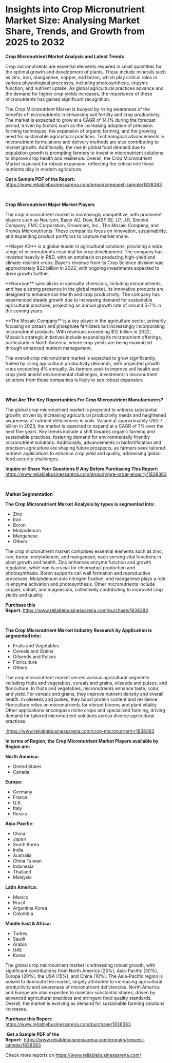 <p><h1>Insights into Crop Micronutrient Market Size: Analysing Market Share, Trends, and Growth from 2025 to 2032</h1></p><p><strong>Crop Micronutrient Market Analysis and Latest Trends</strong></p>
<p><p>Crop micronutrients are essential elements required in small quantities for the optimal growth and development of plants. These include minerals such as zinc, iron, manganese, copper, and boron, which play critical roles in various physiological processes, including photosynthesis, enzyme function, and nutrient uptake. As global agricultural practices advance and the demand for higher crop yields increases, the importance of these micronutrients has gained significant recognition.</p><p>The Crop Micronutrient Market is buoyed by rising awareness of the benefits of micronutrients in enhancing soil fertility and crop productivity. The market is expected to grow at a CAGR of 14.1% during the forecast period, driven by factors such as the increasing adoption of precision farming techniques, the expansion of organic farming, and the growing need for sustainable agricultural practices. Technological advancements in micronutrient formulations and delivery methods are also contributing to market growth. Additionally, the rise in global food demand due to population growth is prompting farmers to invest in micronutrient solutions to improve crop health and resilience. Overall, the Crop Micronutrient Market is poised for robust expansion, reflecting the critical role these nutrients play in modern agriculture.</p></p>
<p><strong>Get a Sample PDF of the Report:&nbsp;</strong> <a href="https://www.reliablebusinessarena.com/enquiry/request-sample/1838383?utm_campaign=3566&utm_medium=2&utm_source=Github&utm_content=ia&utm_term=30032025&utm_id=crop-micronutrient">https://www.reliablebusinessarena.com/enquiry/request-sample/1838383</a></p>
<p>&nbsp;</p>
<p><strong>Crop Micronutrient Major Market Players</strong></p>
<p><p>The crop micronutrient market is increasingly competitive, with prominent players such as Nouryon, Bayer AG, Dow, BASF SE, LP, J.R. Simplot Company, FMC Corporation, Growmark, Inc., The Mosaic Company, and Kronos Micronutrients. These companies focus on innovation, sustainability, and expanding product portfolios to capture market share.</p><p>**Bayer AG** is a global leader in agricultural solutions, providing a wide range of micronutrients essential for crop development. The company has invested heavily in R&D, with an emphasis on producing high-yield and climate-resilient crops. Bayer’s revenue from its Crop Science division was approximately $22 billion in 2022, with ongoing investments expected to drive growth further.</p><p>**Nouryon** specializes in specialty chemicals, including micronutrients, and has a strong presence in the global market. Its innovative products are designed to enhance soil health and crop productivity. The company has experienced steady growth due to increasing demand for sustainable agricultural practices, projecting an annual growth rate of around 5-7% in the coming years.</p><p>**The Mosaic Company** is a key player in the agriculture sector, primarily focusing on potash and phosphate fertilizers but increasingly incorporating micronutrient products. With revenues exceeding $12 billion in 2022, Mosaic’s strategic initiatives include expanding its micronutrient offerings, particularly in North America, where crop yields are being maximized through enhanced nutrient management.</p><p>The overall crop micronutrient market is expected to grow significantly, fueled by rising agricultural productivity demands, with projected growth rates exceeding 4% annually. As farmers seek to improve soil health and crop yield amidst environmental challenges, investment in micronutrient solutions from these companies is likely to see robust expansion.</p></p>
<p>&nbsp;</p>
<p><strong>What Are The Key Opportunities For Crop Micronutrient Manufacturers?</strong></p>
<p><p>The global crop micronutrient market is projected to witness substantial growth, driven by increasing agricultural productivity needs and heightened awareness of nutrient deficiencies in soils. Valued at approximately USD 7 billion in 2023, the market is expected to expand at a CAGR of 7% over the next five years. Key trends include a shift towards organic farming and sustainable practices, fostering demand for environmentally friendly micronutrient solutions. Additionally, advancements in biofortification and precision agriculture are shaping future prospects, as farmers seek tailored nutrient applications to enhance crop yield and quality, addressing global food security challenges.</p></p>
<p><strong>Inquire or Share Your Questions If Any Before Purchasing This Report:</strong> <a href="https://www.reliablebusinessarena.com/enquiry/pre-order-enquiry/1838383?utm_campaign=3566&utm_medium=2&utm_source=Github&utm_content=ia&utm_term=30032025&utm_id=crop-micronutrient">https://www.reliablebusinessarena.com/enquiry/pre-order-enquiry/1838383</a></p>
<p>&nbsp;</p>
<p><strong>Market Segmentation</strong></p>
<p><strong>The Crop Micronutrient Market Analysis by types is segmented into:</strong></p>
<p><ul><li>Zinc</li><li>Iron</li><li>Boron</li><li>Molybdenum</li><li>Manganese</li><li>Others</li></ul></p>
<p><p>The crop micronutrient market comprises essential elements such as zinc, iron, boron, molybdenum, and manganese, each serving vital functions in plant growth and health. Zinc enhances enzyme function and growth regulation, while iron is crucial for chlorophyll production and photosynthesis. Boron supports cell wall formation and reproductive processes. Molybdenum aids nitrogen fixation, and manganese plays a role in enzyme activation and photosynthesis. Other micronutrients include copper, cobalt, and magnesium, collectively contributing to improved crop yields and quality.</p></p>
<p><strong>Purchase this Report:&nbsp;</strong><a href="https://www.reliablebusinessarena.com/purchase/1838383?utm_campaign=3566&utm_medium=2&utm_source=Github&utm_content=ia&utm_term=30032025&utm_id=crop-micronutrient">https://www.reliablebusinessarena.com/purchase/1838383</a></p>
<p>&nbsp;</p>
<p><strong>The Crop Micronutrient Market Industry Research by Application is segmented into:</strong></p>
<p><ul><li>Fruits and Vegetables</li><li>Cereals and Grains</li><li>Oilseeds and Pulses</li><li>Floriculture</li><li>Others</li></ul></p>
<p><p>The crop micronutrient market serves various agricultural segments including fruits and vegetables, cereals and grains, oilseeds and pulses, and floriculture. In fruits and vegetables, micronutrients enhance taste, color, and yield. For cereals and grains, they improve nutrient density and overall health. In oilseeds and pulses, they boost protein content and resilience. Floriculture relies on micronutrients for vibrant blooms and plant vitality. Other applications encompass niche crops and specialized farming, driving demand for tailored micronutrient solutions across diverse agricultural practices.</p></p>
<p><a href="https://www.reliablebusinessarena.com/crop-micronutrient-r1838383?utm_campaign=3566&utm_medium=2&utm_source=Github&utm_content=ia&utm_term=30032025&utm_id=crop-micronutrient">&nbsp;https://www.reliablebusinessarena.com/crop-micronutrient-r1838383</a></p>
<p><strong>In terms of Region, the Crop Micronutrient Market Players available by Region are:</strong></p>
<p>
    <p> <strong> North America: </strong>
        <ul>
            <li>United States</li>
            <li>Canada</li>
        </ul>
        </p> 
    <p> <strong> Europe: </strong>
        <ul>
            <li>Germany</li>
            <li>France</li>
            <li>U.K.</li>
            <li>Italy</li>
            <li>Russia</li>
        </ul>
        </p> 
    <p> <strong> Asia-Pacific: </strong>
        <ul>
            <li>China</li>
            <li>Japan</li>
            <li>South Korea</li>
            <li>India</li>
            <li>Australia</li>
            <li>China Taiwan</li>
            <li>Indonesia</li>
            <li>Thailand</li>
            <li>Malaysia</li>
        </ul>
        </p> 
    <p> <strong> Latin America: </strong>
        <ul>
            <li>Mexico</li>
            <li>Brazil</li>
            <li>Argentina Korea</li>
            <li>Colombia</li>
        </ul>
        </p> 
    <p> <strong> Middle East & Africa: </strong>
        <ul>
            <li>Turkey</li>
            <li>Saudi</li>
            <li>Arabia</li>
            <li>UAE</li>
            <li>Korea</li>
        </ul>
    </p>
    </p>
<p><p>The global crop micronutrient market is witnessing robust growth, with significant contributions from North America (25%), Asia-Pacific (30%), Europe (20%), the USA (15%), and China (10%). The Asia-Pacific region is poised to dominate the market, largely attributed to increasing agricultural productivity and awareness of micronutrient deficiencies. North America and Europe are also expected to maintain substantial shares, driven by advanced agricultural practices and stringent food quality standards. Overall, the market is evolving as demand for sustainable farming solutions increases.</p></p>
<p><strong>Purchase this Report: </strong><a href="https://www.reliablebusinessarena.com/purchase/1838383?utm_campaign=3566&utm_medium=2&utm_source=Github&utm_content=ia&utm_term=30032025&utm_id=crop-micronutrient">https://www.reliablebusinessarena.com/purchase/1838383</a></p>
<p>&nbsp;<strong>Get a Sample PDF of the Report:&nbsp;&nbsp;</strong><a href="https://www.reliablebusinessarena.com/enquiry/request-sample/1838383?utm_campaign=3566&utm_medium=2&utm_source=Github&utm_content=ia&utm_term=30032025&utm_id=crop-micronutrient">https://www.reliablebusinessarena.com/enquiry/request-sample/1838383</a></p>
<p><strong></strong></p>
<p>Check more reports on <a href="https://www.reliablebusinessarena.com/?utm_campaign=3566&utm_medium=2&utm_source=Github&utm_content=ia&utm_term=30032025&utm_id=crop-micronutrient">https://www.reliablebusinessarena.com/</a></p>